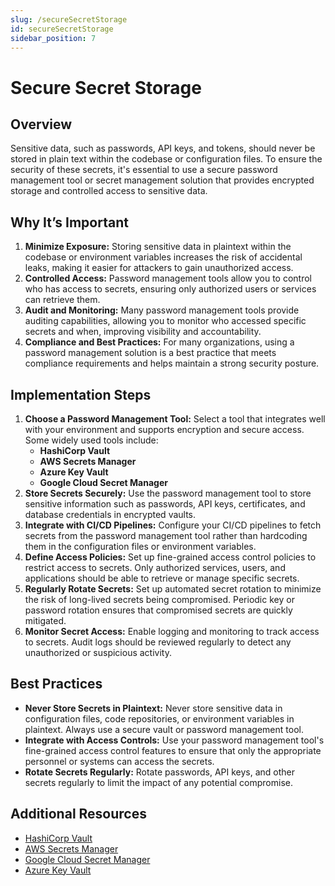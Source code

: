 ```yaml
---
slug: /secureSecretStorage
id: secureSecretStorage
sidebar_position: 7
---
```


# Secure Secret Storage

## Overview

Sensitive data, such as passwords, API keys, and tokens, should never be stored in plain text within the codebase or configuration files. To ensure the security of these secrets, it's essential to use a secure password management tool or secret management solution that provides encrypted storage and controlled access to sensitive data.

## Why It’s Important

1. **Minimize Exposure:** Storing sensitive data in plaintext within the codebase or environment variables increases the risk of accidental leaks, making it easier for attackers to gain unauthorized access.
2. **Controlled Access:** Password management tools allow you to control who has access to secrets, ensuring only authorized users or services can retrieve them.
3. **Audit and Monitoring:** Many password management tools provide auditing capabilities, allowing you to monitor who accessed specific secrets and when, improving visibility and accountability.
4. **Compliance and Best Practices:** For many organizations, using a password management solution is a best practice that meets compliance requirements and helps maintain a strong security posture.

## Implementation Steps

1. **Choose a Password Management Tool:** Select a tool that integrates well with your environment and supports encryption and secure access. Some widely used tools include:
   - **HashiCorp Vault**
   - **AWS Secrets Manager**
   - **Azure Key Vault**
   - **Google Cloud Secret Manager**
2. **Store Secrets Securely:** Use the password management tool to store sensitive information such as passwords, API keys, certificates, and database credentials in encrypted vaults.
3. **Integrate with CI/CD Pipelines:** Configure your CI/CD pipelines to fetch secrets from the password management tool rather than hardcoding them in the configuration files or environment variables.
4. **Define Access Policies:** Set up fine-grained access control policies to restrict access to secrets. Only authorized services, users, and applications should be able to retrieve or manage specific secrets.
5. **Regularly Rotate Secrets:** Set up automated secret rotation to minimize the risk of long-lived secrets being compromised. Periodic key or password rotation ensures that compromised secrets are quickly mitigated.
6. **Monitor Secret Access:** Enable logging and monitoring to track access to secrets. Audit logs should be reviewed regularly to detect any unauthorized or suspicious activity.

## Best Practices

- **Never Store Secrets in Plaintext:** Never store sensitive data in configuration files, code repositories, or environment variables in plaintext. Always use a secure vault or password management tool.
- **Integrate with Access Controls:** Use your password management tool's fine-grained access control features to ensure that only the appropriate personnel or systems can access the secrets.
- **Rotate Secrets Regularly:** Rotate passwords, API keys, and other secrets regularly to limit the impact of any potential compromise.

## Additional Resources

- [HashiCorp Vault](https://www.vaultproject.io/)
- [AWS Secrets Manager](https://aws.amazon.com/secrets-manager/)
- [Google Cloud Secret Manager](https://cloud.google.com/secret-manager)
- [Azure Key Vault](https://azure.microsoft.com/en-us/services/key-vault/)